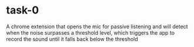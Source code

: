 # task-0
 A chrome extension that opens the mic for passive listening and will detect when the noise surpasses a threshold level, which triggers the app to record the sound until it falls back below the threshold 
